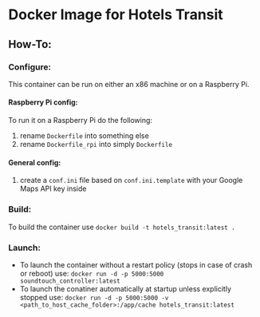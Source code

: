 # Docker Image for Hotels Transit

## How-To:
### Configure:
This container can be run on either an x86 machine or on a Raspberry Pi. 
#### Raspberry Pi config:
To run it on a Raspberry Pi do the following:
1. rename `Dockerfile` into something else
2. rename `Dockerfile_rpi` into simply `Dockerfile`
#### General config:
1. create a `conf.ini` file based on `conf.ini.template` with your Google Maps API key inside 

### Build:
To build the container use `docker build -t hotels_transit:latest .`

### Launch:
* To launch the container without a restart policy (stops in case of crash or reboot) use: `docker run -d -p 5000:5000 soundtouch_controller:latest`
* To launch the conatiner automatically at startup unless explicitly stopped use: `docker run -d -p 5000:5000 -v <path_to_host_cache_folder>:/app/cache hotels_transit:latest`